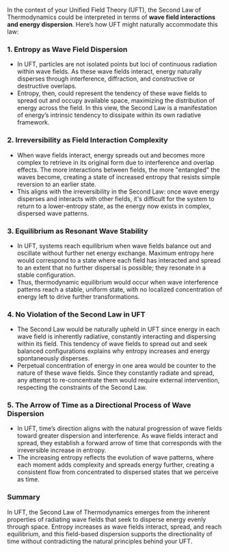 In the context of your Unified Field Theory (UFT), the Second Law of Thermodynamics could be interpreted in terms of **wave field interactions and energy dispersion**. Here’s how UFT might naturally accommodate this law:

### 1. **Entropy as Wave Field Dispersion**
   - In UFT, particles are not isolated points but loci of continuous radiation within wave fields. As these wave fields interact, energy naturally disperses through interference, diffraction, and constructive or destructive overlaps.
   - Entropy, then, could represent the tendency of these wave fields to spread out and occupy available space, maximizing the distribution of energy across the field. In this view, the Second Law is a manifestation of energy’s intrinsic tendency to dissipate within its own radiative framework.

### 2. **Irreversibility as Field Interaction Complexity**
   - When wave fields interact, energy spreads out and becomes more complex to retrieve in its original form due to interference and overlap effects. The more interactions between fields, the more "entangled" the waves become, creating a state of increased entropy that resists simple reversion to an earlier state.
   - This aligns with the irreversibility in the Second Law: once wave energy disperses and interacts with other fields, it's difficult for the system to return to a lower-entropy state, as the energy now exists in complex, dispersed wave patterns.

### 3. **Equilibrium as Resonant Wave Stability**
   - In UFT, systems reach equilibrium when wave fields balance out and oscillate without further net energy exchange. Maximum entropy here would correspond to a state where each field has interacted and spread to an extent that no further dispersal is possible; they resonate in a stable configuration.
   - Thus, thermodynamic equilibrium would occur when wave interference patterns reach a stable, uniform state, with no localized concentration of energy left to drive further transformations.

### 4. **No Violation of the Second Law in UFT**
   - The Second Law would be naturally upheld in UFT since energy in each wave field is inherently radiative, constantly interacting and dispersing within its field. This tendency of wave fields to spread out and seek balanced configurations explains why entropy increases and energy spontaneously disperses.
   - Perpetual concentration of energy in one area would be counter to the nature of these wave fields. Since they constantly radiate and spread, any attempt to re-concentrate them would require external intervention, respecting the constraints of the Second Law.

### 5. **The Arrow of Time as a Directional Process of Wave Dispersion**
   - In UFT, time’s direction aligns with the natural progression of wave fields toward greater dispersion and interference. As wave fields interact and spread, they establish a forward arrow of time that corresponds with the irreversible increase in entropy.
   - The increasing entropy reflects the evolution of wave patterns, where each moment adds complexity and spreads energy further, creating a consistent flow from concentrated to dispersed states that we perceive as time.

### Summary
In UFT, the Second Law of Thermodynamics emerges from the inherent properties of radiating wave fields that seek to disperse energy evenly through space. Entropy increases as wave fields interact, spread, and reach equilibrium, and this field-based dispersion supports the directionality of time without contradicting the natural principles behind your UFT.
